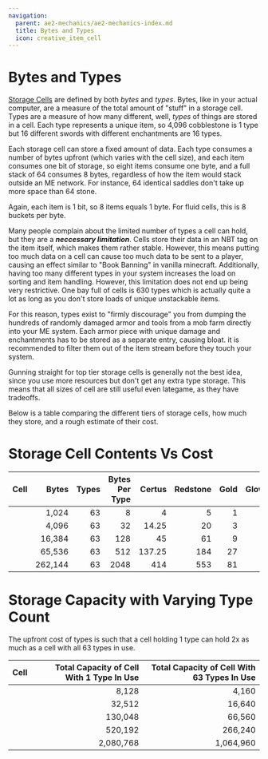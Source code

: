 ```yaml
---
navigation:
  parent: ae2-mechanics/ae2-mechanics-index.md
  title: Bytes and Types
  icon: creative_item_cell
---
```

# Bytes and Types

[Storage Cells](../items-blocks-machines/storage_cells.md) are defined by both *bytes* and *types*. Bytes, like in 
your actual computer, are a measure of the total amount of "stuff" in a storage cell. Types are a measure of how many different,
well, *types* of things are stored in a cell. Each type represents a unique item, so 4,096 cobblestone is 1 type but 16 different
swords with different enchantments are 16 types.

Each storage cell can store a fixed amount
of data. Each type consumes a number of bytes upfront (which varies with the cell
size), and each item consumes one bit of storage, so eight items consume one
byte, and a full stack of 64 consumes 8 bytes, regardless of how the item
would stack outside an ME network. For instance, 64 identical saddles don't
take up more space than 64 stone.

Again, each item is 1 bit, so 8 items equals 1 byte. For fluid cells, this is 8 buckets per byte.

Many people complain about the limited number of types a cell can hold, but they are a ***neccessary limitation***.
Cells store their data in an NBT tag on the item itself, which makes them rather stable. However, this means putting too much
data on a cell can cause too much data to be sent to a player, causing an effect similar to "Book Banning" in vanilla minecraft.
Additionally, having too many different types in your system increases the load on sorting and item handling. However, this
limitation does not end up being very restrictive. One <ItemLink id="drive" /> bay full of cells is 630 types which is actually
quite a lot as long as you don't store loads of unique unstackable items.

For this reason, types exist to "firmly discourage" you from dumping the hundreds of randomly damaged armor and tools from
a mob farm directly into your ME system. Each armor piece with unique damage and enchantments has to be stored as a separate entry,
causing bloat. it is recommended to filter them out of the item stream before they touch your system.

Gunning straight for top tier storage cells is generally not the best idea,
since you use more resources but don't get any extra type storage. This means that all sizes of cell are still useful even
lategame, as they have tradeoffs.

Below is a table comparing the different tiers of storage cells, how much they store, and
a rough estimate of their cost.

# Storage Cell Contents Vs Cost

| Cell                                     |   Bytes | Types | Bytes Per Type | Certus | Redstone | Gold | Glowstone |
|------------------------------------------|--------:|------:|---------------:|-------:|---------:|-----:|----------:|
| <ItemLink id="item_storage_cell_1k" />   |   1,024 |    63 |              8 |      4 |        5 |    1 |         0 |
| <ItemLink id="item_storage_cell_4k" />   |   4,096 |    63 |             32 |  14.25 |       20 |    3 |         0 |
| <ItemLink id="item_storage_cell_16k" />  |  16,384 |    63 |            128 |     45 |       61 |    9 |         4 |
| <ItemLink id="item_storage_cell_64k" />  |  65,536 |    63 |            512 | 137.25 |      184 |   27 |        16 |
| <ItemLink id="item_storage_cell_256k" /> | 262,144 |    63 |           2048 |    414 |      553 |   81 |        48 |

# Storage Capacity with Varying Type Count

The upfront cost of types is such that a cell holding 1 type can hold 2x as much as a cell with all 63 types in use.

| Cell                                     | Total Capacity of Cell With 1 Type In Use | Total Capacity of Cell With 63 Types In Use |
|------------------------------------------|------------------------------------------:|--------------------------------------------:|
| <ItemLink id="item_storage_cell_1k" />   |                                     8,128 |                                       4,160 |
| <ItemLink id="item_storage_cell_4k" />   |                                    32,512 |                                      16,640 |
| <ItemLink id="item_storage_cell_16k" />  |                                   130,048 |                                      66,560 |
| <ItemLink id="item_storage_cell_64k" />  |                                   520,192 |                                     266,240 |
| <ItemLink id="item_storage_cell_256k" /> |                                 2,080,768 |                                   1,064,960 |
